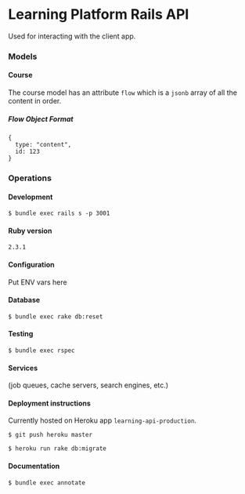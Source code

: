 # Learning Platform Rails API
Used for interacting with the client app.

### Models
#### Course
The course model has an attribute `flow` which is a `jsonb` array of all the content in order.

##### Flow Object Format
```
{
  type: "content",
  id: 123
}
```

### Operations

#### Development

`$ bundle exec rails s -p 3001`

#### Ruby version

`2.3.1`

#### Configuration
Put ENV vars here

#### Database

`$ bundle exec rake db:reset`

#### Testing

`$ bundle exec rspec`

#### Services
(job queues, cache servers, search engines, etc.)

#### Deployment instructions
Currently hosted on Heroku app `learning-api-production`.

`$ git push heroku master`

`$ heroku run rake db:migrate`

#### Documentation

`$ bundle exec annotate`
